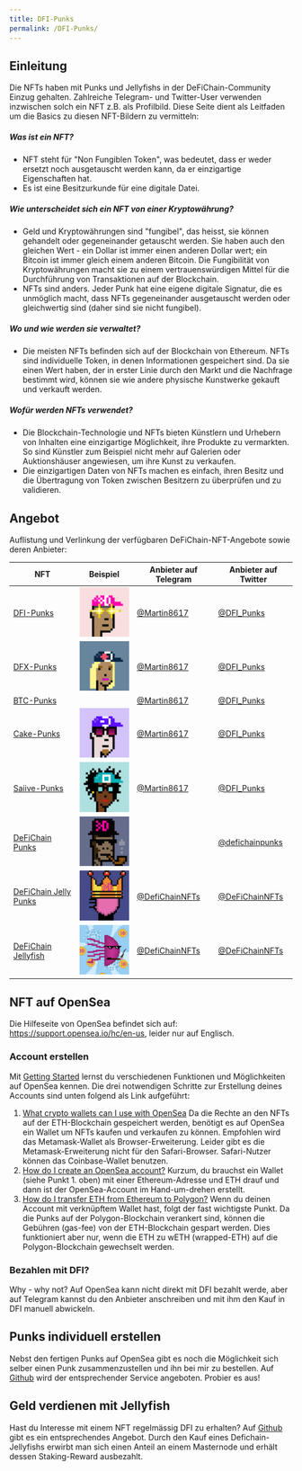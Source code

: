 ```yaml
---
title: DFI-Punks
permalink: /DFI-Punks/
---
```


## Einleitung

Die NFTs haben mit Punks und Jellyfishs in der DeFiChain-Community Einzug gehalten. Zahlreiche Telegram- und Twitter-User verwenden inzwischen solch ein NFT z.B. als Profilbild. Diese Seite dient als Leitfaden um die Basics zu diesen NFT-Bildern zu vermitteln:

##### Was ist ein NFT?

- NFT steht für "Non Fungiblen Token", was bedeutet, dass er weder ersetzt noch ausgetauscht werden kann, da er einzigartige Eigenschaften hat.
- Es ist eine Besitzurkunde für eine digitale Datei.

##### Wie unterscheidet sich ein NFT von einer Kryptowährung?

- Geld und Kryptowährungen sind "fungibel", das heisst, sie können gehandelt oder gegeneinander getauscht werden. Sie haben auch den gleichen Wert - ein Dollar ist immer einen anderen Dollar wert; ein Bitcoin ist immer gleich einem anderen Bitcoin. Die Fungibilität von Kryptowährungen macht sie zu einem vertrauenswürdigen Mittel für die Durchführung von Transaktionen auf der Blockchain.
- NFTs sind anders. Jeder Punk hat eine eigene digitale Signatur, die es unmöglich macht, dass NFTs gegeneinander ausgetauscht werden oder gleichwertig sind (daher sind sie nicht fungibel).

##### Wo und wie werden sie verwaltet?

- Die meisten NFTs befinden sich auf der Blockchain von Ethereum. NFTs sind individuelle Token, in denen Informationen gespeichert sind. Da sie einen Wert haben, der in erster Linie durch den Markt und die Nachfrage bestimmt wird, können sie wie andere physische Kunstwerke gekauft und verkauft werden.

##### Wofür werden NFTs verwendet?

- Die Blockchain-Technologie und NFTs bieten Künstlern und Urhebern von Inhalten eine einzigartige Möglichkeit, ihre Produkte zu vermarkten. So sind Künstler zum Beispiel nicht mehr auf Galerien oder Auktionshäuser angewiesen, um ihre Kunst zu verkaufen.
- Die einzigartigen Daten von NFTs machen es einfach, ihren Besitz und die Übertragung von Token zwischen Besitzern zu überprüfen und zu validieren.

## Angebot

Auflistung und Verlinkung der verfügbaren DeFiChain-NFT-Angebote sowie deren Anbieter:

| **NFT**                                                                      | Beispiel                                                         | **Anbieter auf Telegram**                    | **Anbieter auf Twitter**                                  |
|------------------------------------------------------------------------------|------------------------------------------------------------------|----------------------------------------------|-----------------------------------------------------------|
| [DFI-Punks](https://opensea.io/collection/dfi-punks)                         | ![](./../media/Punk6@20x.png)   | [@Martin8617](https://t.me/Martin8617)       | [@DFI_Punks](https://twitter.com/DFI_Punks)               |
| [DFX-Punks](https://opensea.io/collection/dfx-punks)                         | ![](./../media/Punk64@20x.png)  | [@Martin8617](https://t.me/Martin8617)       | [@DFI_Punks](https://twitter.com/DFI_Punks)               |
| [BTC-Punks](https://opensea.io/collection/btc-punks-1)                       | [](./../mediaPunk103@20x.png) | [@Martin8617](https://t.me/Martin8617)       | [@DFI_Punks](https://twitter.com/DFI_Punks)               |
| [Cake-Punks](https://opensea.io/collection/cake-punks)                       | ![](./../media/Punk106@20x.png) | [@Martin8617](https://t.me/Martin8617)       | [@DFI_Punks](https://twitter.com/DFI_Punks)               |!
| [Saiive-Punks](https://opensea.io/collection/saiive-punks)                   | ![](./../media/Punk95@20x.png)  | [@Martin8617](https://t.me/Martin8617)       | [@DFI_Punks](https://twitter.com/DFI_Punks)               |!
| [DeFiChain Punks](https://opensea.io/collection/defichain-punks-original)    | ![](./../media/Unnamed.gif)     |                                              | [@defichainpunks](https://www.twitter.com/defichainpunks) |!
| [DeFiChain Jelly Punks](https://opensea.io/collection/defichain-jelly-punks) | ![](./../media/Unnamed2.png)    | [@DefiChainNFTs](https://t.me/DeFiChainNFTs) | [@DeFiChainNFTs](https://www.twitter.com/DeFiChainNFTs)   |!
| [DeFiChain Jellyfish](https://opensea.io/collection/defijelly)               | ![](./../media/Unnamed3.png)    | [@DefiChainNFTs](https://t.me/DeFiChainNFTs) | [@DeFiChainNFTs](https://www.twitter.com/DeFiChainNFTs)   |

## NFT auf OpenSea

Die Hilfeseite von OpenSea befindet sich auf: <https://support.opensea.io/hc/en-us>, leider nur auf Englisch.

### Account erstellen

Mit [Getting Started](https://support.opensea.io/hc/en-us/sections/360011539774-Getting-Started) lernst du verschiedenen Funktionen und Möglichkeiten auf OpenSea kennen. Die drei notwendigen Schritte zur Erstellung deines Accounts sind unten folgend als Link aufgeführt:

1.  [What crypto wallets can I use with OpenSea](https://support.opensea.io/hc/en-us/articles/1500007978402-What-crypto-wallets-can-I-use-with-OpenSea-) Da die Rechte an den NFTs auf der ETH-Blockchain gespeichert werden, benötigt es auf OpenSea ein Wallet um NFTs kaufen und verkaufen zu können. Empfohlen wird das Metamask-Wallet als Browser-Erweiterung. Leider gibt es die Metamask-Erweiterung nicht für den Safari-Browser. Safari-Nutzer können das Coinbase-Wallet benutzen.
2.  [How do I create an OpenSea account?](https://support.opensea.io/hc/en-us/articles/360061676254-How-do-I-create-an-OpenSea-account-) Kurzum, du brauchst ein Wallet (siehe Punkt 1. oben) mit einer Ethereum-Adresse und ETH drauf und dann ist der OpenSea-Account im Hand-um-drehen erstellt.
3.  [How do I transfer ETH from Ethereum to Polygon?](https://support.opensea.io/hc/en-us/articles/1500012881642) Wenn du deinen Account mit verknüpftem Wallet hast, folgt der fast wichtigste Punkt. Da die Punks auf der Polygon-Blockchain verankert sind, können die Gebühren (gas-fee) von der ETH-Blockchain gespart werden. Dies funktioniert aber nur, wenn die ETH zu wETH (wrapped-ETH) auf die Polygon-Blockchain gewechselt werden.

### Bezahlen mit DFI?

Why - why not? Auf OpenSea kann nicht direkt mit DFI bezahlt werde, aber auf Telegram kannst du den Anbieter anschreiben und mit ihm den Kauf in DFI manuell abwickeln.

## Punks individuell erstellen

Nebst den fertigen Punks auf OpenSea gibt es noch die Möglichkeit sich selber einen Punk zusammenzustellen und ihn bei mir zu bestellen. Auf [Github](https://github.com/Martin8617/DFI-Punks) wird der entsprechender Service angeboten. Probier es aus!

## Geld verdienen mit Jellyfish

Hast du Interesse mit einem NFT regelmässig DFI zu erhalten? Auf [Github](https://github.com/Maurice3005/DeFiChainNFTs) gibt es ein entsprechendes Angebot. Durch den Kauf eines Defichain-Jellyfishs erwirbt man sich einen Anteil an einem Masternode und erhält dessen Staking-Reward ausbezahlt.
